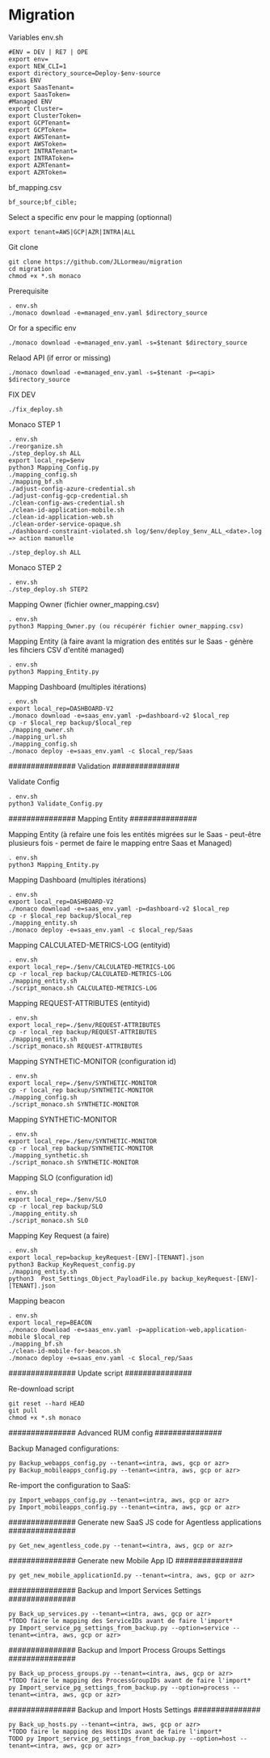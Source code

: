 # Migration

Variables env.sh
    
    #ENV = DEV | RE7 | OPE
    export env=
    export NEW_CLI=1
    export directory_source=Deploy-$env-source
    #Saas ENV
    export SaasTenant=
    export SaasToken=
    #Managed ENV
    export Cluster=
    export ClusterToken=
    export GCPTenant=
    export GCPToken=
    export AWSTenant=
    export AWSToken=
    export INTRATenant=
    export INTRAToken=
    export AZRTenant=
    export AZRToken=

bf_mapping.csv

    bf_source;bf_cible;
    
Select a specific env pour le mapping (optionnal)

    export tenant=AWS|GCP|AZR|INTRA|ALL
    
Git clone

    git clone https://github.com/JLLormeau/migration
    cd migration
    chmod +x *.sh monaco

Prerequisite

    . env.sh
    ./monaco download -e=managed_env.yaml $directory_source
    
  Or for a specific env
    
    ./monaco download -e=managed_env.yaml -s=$tenant $directory_source
    
Relaod API (if error or missing)

    ./monaco download -e=managed_env.yaml -s=$tenant -p=<api> $directory_source
    
FIX DEV

    ./fix_deploy.sh

Monaco STEP 1

    . env.sh
    ./reorganize.sh
    ./step_deploy.sh ALL
    export local_rep=$env
    python3 Mapping_Config.py
    ./mapping_config.sh
    ./mapping_bf.sh
    ./adjust-config-azure-credential.sh
    ./adjust-config-gcp-credential.sh
    ./clean-config-aws-credential.sh
    ./clean-id-application-mobile.sh
    ./clean-id-application-web.sh
    ./clean-order-service-opaque.sh
    ./dashboard-constraint-violated.sh log/$env/deploy_$env_ALL_<date>.log => action manuelle 
    
    ./step_deploy.sh ALL

Monaco STEP 2
    
    . env.sh
    ./step_deploy.sh STEP2
    
Mapping Owner (fichier owner_mapping.csv)
 
    . env.sh
    python3 Mapping_Owner.py (ou récupérér fichier owner_mapping.csv)
 
Mapping Entity (à faire avant la migration des entités sur le Saas - génère les fihciers CSV d'entité managed)
 
    . env.sh
    python3 Mapping_Entity.py
 
Mapping Dashboard (multiples itérations)
    
    . env.sh   
    export local_rep=DASHBOARD-V2
    ./monaco download -e=saas_env.yaml -p=dashboard-v2 $local_rep
    cp -r $local_rep backup/$local_rep
    ./mapping_owner.sh
    ./mapping_url.sh
    ./mapping_config.sh
    ./monaco deploy -e=saas_env.yaml -c $local_rep/Saas

############### Validation ###############

Validate Config

    . env.sh
    python3 Validate_Config.py
    
############### Mapping Entity ###############

Mapping Entity (à refaire une fois les entités migrées sur le Saas - peut-être plusieurs fois - permet de faire le mapping entre Saas et Managed)
 
    . env.sh
    python3 Mapping_Entity.py

Mapping Dashboard (multiples itérations)
    
    . env.sh   
    export local_rep=DASHBOARD-V2
    ./monaco download -e=saas_env.yaml -p=dashboard-v2 $local_rep
    cp -r $local_rep backup/$local_rep
    ./mapping_entity.sh
    ./monaco deploy -e=saas_env.yaml -c $local_rep/Saas


Mapping CALCULATED-METRICS-LOG (entityid)
    
    . env.sh
    export local_rep=./$env/CALCULATED-METRICS-LOG
    cp -r local_rep backup/CALCULATED-METRICS-LOG
    ./mapping_entity.sh
    ./script_monaco.sh CALCULATED-METRICS-LOG
 
 Mapping REQUEST-ATTRIBUTES (entityid)
    
    . env.sh
    export local_rep=./$env/REQUEST-ATTRIBUTES
    cp -r local_rep backup/REQUEST-ATTRIBUTES
    ./mapping_entity.sh
    ./script_monaco.sh REQUEST-ATTRIBUTES
   
Mapping SYNTHETIC-MONITOR (configuration id)
    
    . env.sh
    export local_rep=./$env/SYNTHETIC-MONITOR
    cp -r local_rep backup/SYNTHETIC-MONITOR
    ./mapping_config.sh
    ./script_monaco.sh SYNTHETIC-MONITOR

Mapping SYNTHETIC-MONITOR
    
    . env.sh   
    export local_rep=./$env/SYNTHETIC-MONITOR
    cp -r local_rep backup/SYNTHETIC-MONITOR
    ./mapping_synthetic.sh
    ./script_monaco.sh SYNTHETIC-MONITOR
    
Mapping SLO (configuration id)
    
    . env.sh
    export local_rep=./$env/SLO
    cp -r local_rep backup/SLO
    ./mapping_entity.sh
    ./script_monaco.sh SLO   

Mapping Key Request (a faire)
    
    . env.sh
    export local_rep=backup_keyRequest-[ENV]-[TENANT].json
    python3 Backup_KeyRequest_config.py 
    ./mapping_entity.sh
    python3  Post_Settings_Object_PayloadFile.py backup_keyRequest-[ENV]-[TENANT].json

Mapping beacon

    . env.sh   
    export local_rep=BEACON
    ./monaco download -e=saas_env.yaml -p=application-web,application-mobile $local_rep
    ./mapping_bf.sh
    ./clean-id-mobile-for-beacon.sh
    ./monaco deploy -e=saas_env.yaml -c $local_rep/Saas

############### Update script ###############

Re-download script
    
    git reset --hard HEAD
    git pull
    chmod +x *.sh monaco

############### Advanced RUM config ###############

Backup Managed configurations:

    py Backup_webapps_config.py --tenant=<intra, aws, gcp or azr>
    py Backup_mobileapps_config.py --tenant=<intra, aws, gcp or azr>


Re-import the configuration to SaaS:

    py Import_webapps_config.py --tenant=<intra, aws, gcp or azr>
    py Import_mobileapps_config.py --tenant=<intra, aws, gcp or azr>

############### Generate new SaaS JS code for Agentless applications ###############

    py Get_new_agentless_code.py --tenant=<intra, aws, gcp or azr>

############### Generate new Mobile App ID ###############

    py get_new_mobile_applicationId.py --tenant=<intra, aws, gcp or azr>

############### Backup and Import Services Settings ###############

    py Back_up_services.py --tenant=<intra, aws, gcp or azr>
    *TODO faire le mapping des ServiceIDs avant de faire l'import*
    py Import_service_pg_settings_from_backup.py --option=service --tenant=<intra, aws, gcp or azr>

############### Backup and Import Process Groups Settings ###############

    py Back_up_process_groups.py --tenant=<intra, aws, gcp or azr>
    *TODO faire le mapping des ProcessGroupIDs avant de faire l'import*
    py Import_service_pg_settings_from_backup.py --option=process --tenant=<intra, aws, gcp or azr>

############### Backup and Import Hosts Settings ###############

    py Back_up_hosts.py --tenant=<intra, aws, gcp or azr>
    *TODO faire le mapping des HostIDs avant de faire l'import*
    TODO py Import_service_pg_settings_from_backup.py --option=host --tenant=<intra, aws, gcp or azr>

